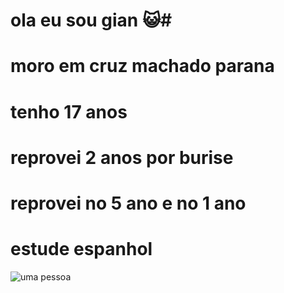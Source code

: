 # ola eu sou gian 😺#
# moro em cruz machado parana #
# tenho 17 anos #
# reprovei 2 anos por burise #
# reprovei no 5 ano e no 1 ano #
# estude espanhol #
![uma pessoa](https://c.tenor.com/yYs3rlgP4qQAAAAd/tenor.gif)

